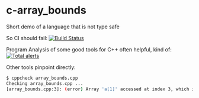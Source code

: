 # c-array_bounds
Short demo of a language that is not type safe

So CI should fail:
[![Build Status](https://travis-ci.org/sdrees/c-array_bounds.svg?branch=master)](https://travis-ci.org/sdrees/c-array_bounds)

Program Analysis of some good tools for C++ often helpful, kind of:
[![Total alerts](https://img.shields.io/lgtm/alerts/g/sdrees/c-array_bounds.svg?logo=lgtm&logoWidth=18)](https://lgtm.com/projects/g/sdrees/c-array_bounds/alerts/)

Other tools pinpoint directly:
```bash
$ cppcheck array_bounds.cpp 
Checking array_bounds.cpp ...
[array_bounds.cpp:3]: (error) Array 'a[1]' accessed at index 3, which is out of bounds.
```
